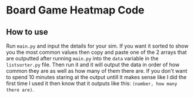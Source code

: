 # Board Game Heatmap Code
## How to use
Run `main.py` and input the details for your sim. If you want it sorted to show you the most common values then copy and paste one of the 2 arrays that are outputted after running `main.py` into the `data` variable in the `listsorter.py` file. Then run it and it will output the data in order of how common they are as well as how many of them there are. If you don't want to spend 10 minutes staring at the output untill it makes sense like I did the first time I used it then know that it outputs like this: `(number, how many there are)`.